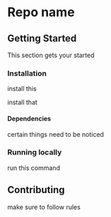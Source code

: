 # Repo name
## Getting Started
This section gets your started
### Installation
install this

install that
#### Dependencies
certain things need to be noticed
### Running locally
run this command
## Contributing
make sure to follow rules
